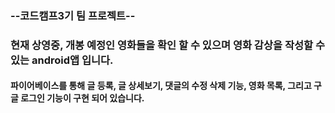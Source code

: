 ### --코드캠프3기 팀 프로젝트-- 
### 현재 상영중, 개봉 예정인 영화들을 확인 할 수 있으며 영화 감상을 작성할 수 있는 android앱 입니다.
####  파이어베이스를 통해 글 등록, 글 상세보기, 댓글의 수정 삭제 기능, 영화 목록, 그리고 구글 로그인 기능이 구현 되어 있습니다.

